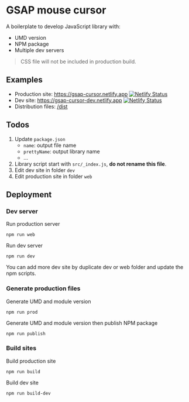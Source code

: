 # GSAP mouse cursor

A boilerplate to develop JavaScript library with:

- UMD version
- NPM package
- Multiple dev servers

> CSS file will not be included in production build.

## Examples

- Production
  site: https://gsap-cursor.netlify.app [![Netlify Status](https://api.netlify.com/api/v1/badges/3dcd8303-517a-4297-b027-98b9adcc7c5c/deploy-status)](https://app.netlify.com/sites/gsap-cursor/deploys)
- Dev
  site: https://gsap-cursor-dev.netlify.app [![Netlify Status](https://api.netlify.com/api/v1/badges/9d0e745c-a957-4c34-923f-d74852270174/deploy-status)](https://app.netlify.com/sites/gsap-cursor-dev/deploys)
- Distribution files: [/dist](https://github.com/phucbm/webpack-library-boilerplate/tree/main/dist)

## Todos

1. Update `package.json`
    - `name`: output file name
    - `prettyName`: output library name
    - ...
2. Library script start with `src/_index.js`, **do not rename this file**.
3. Edit dev site in folder `dev`
4. Edit production site in folder `web`

## Deployment

### Dev server

Run production server

```shell
npm run web
```

Run dev server

```shell
npm run dev
```

You can add more dev site by duplicate dev or web folder and update the npm scripts.

### Generate production files

Generate UMD and module version

```shell
npm run prod
```

Generate UMD and module version then publish NPM package

```shell
npm run publish
```

### Build sites

Build production site

```shell
npm run build
```

Build dev site

```shell
npm run build-dev
```

